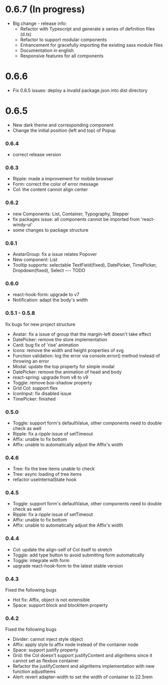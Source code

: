 # 0.6.7 (In progress)
- Big change - release info:  
  * Refactor with Typescript and generate a series of definition files (d.ts)
  * Refactor to support modular components
  * Enhancement for gracefully importing the existing sass module files
  * Documentation in english
  * Responsive features for all components 


# 0.6.6
* Fix 0.6.5 issues: deploy a invalid package.json into dist directory 

# 0.6.5
* New dark theme and corresponding component
* Change the initial position (left and top) of Popup

### 0.6.4
* correct release version

### 0.6.3
* Ripple: made a improvement for mobile browser
* Form: correct the color of error message
* Col: the content cannot align center

### 0.6.2
* new Components: List, Container, Typography, Stepper
* fix packages issue: all components cannot be imported from 'react-windy-ui'
* some changes to package structure 

### 0.6.1
* AvatarGroup: fix a issue relates Popover 
* New component: List
* Tooltip supports: selectable TextField(fixed), DatePicker, TimePicker, Dropdown(fixed), Select --- TODO


### 0.6.0
* react-hook-form: upgrade to v7
* Notification: adapt the body's width

### 0.5.1 - 0.5.8
fix bugs for new project structure
* Avatar: fix a issue of group that the margin-left doesn't take effect
* DatePicker: remove the store implementation
* Card: bug fix of 'rise' animation
* Icons: remove the width and height properties of svg
* Function validation: log the error via console.error() method instead of throwing an error
* Modal: update the top property for simple modal
* DatePicker: remove the animation of head and body
* react-spring: upgrade from v8 to v9
* Toggle: remove box-shadow property
* Grid Col: support flex 
* IconInput: fix disabled issue
* TimePicker: finished

### 0.5.0
* Toggle: support form's defaultValue, other components need to double check as well
* Ripple: fix a ripple issue of setTimeout
* Affix: unable to fix bottom
* Affix: unable to automatically adjust the Affix's width

### 0.4.6
* Tree: fix the tree items unable to check
* Tree: async loading of tree items
* refactor useInternalState hook

### 0.4.5
* Toggle: support form's defaultValue, other components need to double check as well
* Ripple: fix a ripple issue of setTimeout
* Affix: unable to fix bottom
* Affix: unable to automatically adjust the Affix's width

### 0.4.4
* Col:  update the align-self of Col itself to stretch
* Toggle: add type button to avoid submitting form automatically
* Toggle: integrate with form
* upgrade react-hook-form to the latest stable version

### 0.4.3
Fixed the following bugs 
* Hot fix: Affix, object is not extensible  
* Space: support block and blockItem property

### 0.4.2
Fixed the following bugs 
* Divider: cannot inject style object
* Affix: apply style to affix node instead of the container node
* Space: support justify property
* Grid: the Col doesn't support justifyContent and alignItems since it cannot set as flexbox container
* Refactor the justifyContent and alignItems implementation with new function adjustItems
* Alert: revert adapter-width to set the width of container to 22.5rem